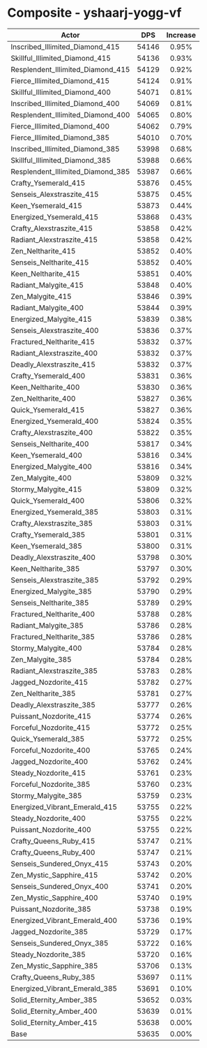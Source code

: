 # Composite - yshaarj-yogg-vf
| Actor | DPS | Increase |
|---|:---:|:---:|
|Inscribed_Illimited_Diamond_415|54146|0.95%|
|Skillful_Illimited_Diamond_415|54136|0.93%|
|Resplendent_Illimited_Diamond_415|54129|0.92%|
|Fierce_Illimited_Diamond_415|54124|0.91%|
|Skillful_Illimited_Diamond_400|54071|0.81%|
|Inscribed_Illimited_Diamond_400|54069|0.81%|
|Resplendent_Illimited_Diamond_400|54065|0.80%|
|Fierce_Illimited_Diamond_400|54062|0.79%|
|Fierce_Illimited_Diamond_385|54010|0.70%|
|Inscribed_Illimited_Diamond_385|53998|0.68%|
|Skillful_Illimited_Diamond_385|53988|0.66%|
|Resplendent_Illimited_Diamond_385|53987|0.66%|
|Crafty_Ysemerald_415|53876|0.45%|
|Senseis_Alexstraszite_415|53875|0.45%|
|Keen_Ysemerald_415|53873|0.44%|
|Energized_Ysemerald_415|53868|0.43%|
|Crafty_Alexstraszite_415|53858|0.42%|
|Radiant_Alexstraszite_415|53858|0.42%|
|Zen_Neltharite_415|53852|0.40%|
|Senseis_Neltharite_415|53852|0.40%|
|Keen_Neltharite_415|53851|0.40%|
|Radiant_Malygite_415|53848|0.40%|
|Zen_Malygite_415|53846|0.39%|
|Radiant_Malygite_400|53844|0.39%|
|Energized_Malygite_415|53839|0.38%|
|Senseis_Alexstraszite_400|53836|0.37%|
|Fractured_Neltharite_415|53832|0.37%|
|Radiant_Alexstraszite_400|53832|0.37%|
|Deadly_Alexstraszite_415|53832|0.37%|
|Crafty_Ysemerald_400|53831|0.36%|
|Keen_Neltharite_400|53830|0.36%|
|Zen_Neltharite_400|53827|0.36%|
|Quick_Ysemerald_415|53827|0.36%|
|Energized_Ysemerald_400|53824|0.35%|
|Crafty_Alexstraszite_400|53822|0.35%|
|Senseis_Neltharite_400|53817|0.34%|
|Keen_Ysemerald_400|53816|0.34%|
|Energized_Malygite_400|53816|0.34%|
|Zen_Malygite_400|53809|0.32%|
|Stormy_Malygite_415|53809|0.32%|
|Quick_Ysemerald_400|53806|0.32%|
|Energized_Ysemerald_385|53803|0.31%|
|Crafty_Alexstraszite_385|53803|0.31%|
|Crafty_Ysemerald_385|53801|0.31%|
|Keen_Ysemerald_385|53800|0.31%|
|Deadly_Alexstraszite_400|53798|0.30%|
|Keen_Neltharite_385|53797|0.30%|
|Senseis_Alexstraszite_385|53792|0.29%|
|Energized_Malygite_385|53790|0.29%|
|Senseis_Neltharite_385|53789|0.29%|
|Fractured_Neltharite_400|53788|0.28%|
|Radiant_Malygite_385|53786|0.28%|
|Fractured_Neltharite_385|53786|0.28%|
|Stormy_Malygite_400|53784|0.28%|
|Zen_Malygite_385|53784|0.28%|
|Radiant_Alexstraszite_385|53783|0.28%|
|Jagged_Nozdorite_415|53782|0.27%|
|Zen_Neltharite_385|53781|0.27%|
|Deadly_Alexstraszite_385|53777|0.26%|
|Puissant_Nozdorite_415|53774|0.26%|
|Forceful_Nozdorite_415|53772|0.25%|
|Quick_Ysemerald_385|53772|0.25%|
|Forceful_Nozdorite_400|53765|0.24%|
|Jagged_Nozdorite_400|53762|0.24%|
|Steady_Nozdorite_415|53761|0.23%|
|Forceful_Nozdorite_385|53760|0.23%|
|Stormy_Malygite_385|53759|0.23%|
|Energized_Vibrant_Emerald_415|53755|0.22%|
|Steady_Nozdorite_400|53755|0.22%|
|Puissant_Nozdorite_400|53755|0.22%|
|Crafty_Queens_Ruby_415|53747|0.21%|
|Crafty_Queens_Ruby_400|53747|0.21%|
|Senseis_Sundered_Onyx_415|53743|0.20%|
|Zen_Mystic_Sapphire_415|53742|0.20%|
|Senseis_Sundered_Onyx_400|53741|0.20%|
|Zen_Mystic_Sapphire_400|53740|0.19%|
|Puissant_Nozdorite_385|53738|0.19%|
|Energized_Vibrant_Emerald_400|53736|0.19%|
|Jagged_Nozdorite_385|53729|0.17%|
|Senseis_Sundered_Onyx_385|53722|0.16%|
|Steady_Nozdorite_385|53720|0.16%|
|Zen_Mystic_Sapphire_385|53706|0.13%|
|Crafty_Queens_Ruby_385|53697|0.11%|
|Energized_Vibrant_Emerald_385|53691|0.10%|
|Solid_Eternity_Amber_385|53652|0.03%|
|Solid_Eternity_Amber_400|53639|0.01%|
|Solid_Eternity_Amber_415|53638|0.00%|
|Base|53635|0.00%|
